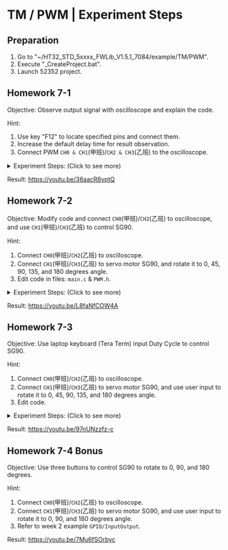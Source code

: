 # TM / PWM | Experiment Steps

## Preparation

1. Go to "~/HT32_STD_5xxxx_FWLib_V1.5.1_7084/example/TM/PWM".
2. Execute "_CreateProject.bat".
3. Launch 52352 project.

## Homework 7-1

Objective: Observe output signal with oscilloscope and explain the code.

Hint:

1. Use key "F12" to locate specified pins and connect them.
2. Increase the default delay time for result observation.
3. Connect PWM ```CH0 & CH1```(甲班)/```CH2 & CH3```(乙班) to the oscilloscope.

<details><summary>Experiment Steps: (Click to see more)</summary>

1. Modify code. (乙班)
   1. Lines 58, 64, 74: ```PWM_CH0``` :arrow_right: ```PWM_CH2```
   2. Lines 59, 65, 75: ```PWM_CH1``` :arrow_right: ```PWM_CH3```
2. Connect ```CH0 & CH1```(甲班)/```CH2 & CH3```(乙班) to oscilloscope.
3. After powered on and loaded with modified code, oscilloscope should display two PWM signals.

</details>

Result: <https://youtu.be/36aacR8vptQ>

## Homework 7-2

Objective: Modify code and connect ```CH0```(甲班)/```CH2```(乙班) to oscilloscope, and use ```CH1```(甲班)/```CH3```(乙班) to control SG90.

Hint:

1. Connect ```CH0```(甲班)/```CH2```(乙班) to oscilloscope.
2. Connect ```CH1```(甲班)/```CH3```(乙班) to servo motor SG90, and rotate it to 0, 45, 90, 135, and 180 degrees angle.
3. Edit code in files: ```main.c``` & ```PWM.h```.

<details><summary>Experiment Steps: (Click to see more)</summary>

1. Modify code.
   1. pwm.h
      1. Adjust ```HTCFG_PWM_TM_PRESCALER``` to make $\cfrac{48MHz}{50\times HTCFG\text{\_}PWM\text{\_}TM\text{\_}PRESCALER}<65536$.
      2. Adjust ```HTCFG_PWM_FREQ_HZ``` to 50.
      3. Add new macro ```PWM_DUTY_0``` ~ ```PWM_DUTY100``` according to PPT.
   2. main.c
      1. Modify code to switch to different ```PWM_DUTY``` one by one.
2. Connect wires.
   1. ```CH0```(甲班)/```CH2```(乙班) :arrow_right: oscilloscope.
   2. ```CH1```(甲班)/```CH3```(乙班) :arrow_right: servo motor SG90 orange wire.
   3. 5V :arrow_right: servo motor SG90 red wire.
   4. GND :arrow_right: servo motor SG90 brown wire.
3. After powered on and loaded with modified code, signal with different duty cycle should appear on oscilloscope and SG90 should rotate accordingly.

</details>

Result: <https://youtu.be/L8faNfCOW4A>

## Homework 7-3

Objective: Use laptop keyboard (Tera Term) input Duty Cycle to control SG90.

Hint:

1. Connect ```CH0```(甲班)/```CH2```(乙班) to oscilloscope.
2. Connect ```CH1```(甲班)/```CH3```(乙班) to servo motor SG90, and use user input to rotate it to 0, 45, 90, 135, and 180 degrees angle.
3. Edit code.

<details><summary>Experiment Steps: (Click to see more)</summary>

1. Modify code.
   1. Add code on PPT to your main.c.
2. Connect wires.
   1. ```CH0```(甲班)/```CH2```(乙班) :arrow_right: oscilloscope.
   2. ```CH1```(甲班)/```CH3```(乙班) :arrow_right: servo motor SG90 orange wire.
   3. 5V :arrow_right: servo motor SG90 red wire.
   4. GND :arrow_right: servo motor SG90 brown wire.
3. After powered on and loaded with modified code, you should be able to use input from Tera Term to control the rotation of SG90.

</details>

Result: <https://youtu.be/97nUNzzfz-c>

## Homework 7-4 Bonus

Objective: Use three buttons to control SG90 to rotate to 0, 90, and 180 degrees.

Hint:

1. Connect ```CH0```(甲班)/```CH2```(乙班) to oscilloscope.
2. Connect ```CH1```(甲班)/```CH3```(乙班) to servo motor SG90, and use user input to rotate it to 0, 90, and 180 degrees angle.
3. Refer to week 2 example ```GPIO/InputOutput```.

Result: <https://youtu.be/7Mu6fSOrbyc>
